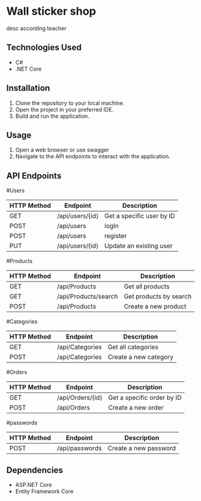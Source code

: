 # Wall sticker shop
desc according teacher

## Technologies Used

- C#
- .NET Core

## Installation

1. Clone the repository to your local machine.
2. Open the project in your preferred IDE.
3. Build and run the application.

## Usage

1. Open a web browser or use swagger
2. Navigate to the API endpoints to interact with the application.

## API Endpoints
#Users

| HTTP Method | Endpoint                | Description                   |
|-------------|-------------------------|-------------------------------|
| GET         | /api/users/{id}         | Get a specific user by ID     |
| POST        | /api/users              | logIn                         |
| POST        | /api/users              | register                      |
| PUT         | /api/users/{id}         | Update an existing user       |

#Products

| HTTP Method | Endpoint                | Description                   |
|-------------|-------------------------|-------------------------------|
| GET         | /api/Products           | Get all products              |
| GET         | /api/Products/search    | Get products by search        |
| POST        | /api/Products           | Create a new product          |

#Categories

| HTTP Method | Endpoint                | Description                   |
|-------------|-------------------------|-------------------------------|
| GET         |/api/Categories          | Get all categories            |
| POST        |/api/Categories          | Create a new category         |

#Orders


| HTTP Method | Endpoint                | Description                   |
|-------------|-------------------------|-------------------------------|
| GET         |/api/Orders/{id}         |Get a specific order by ID     |
| POST        |/api/Orders              | Create a new order            |

#passwords

| HTTP Method | Endpoint                | Description                   |
|-------------|-------------------------|-------------------------------|
| POST        |/api/passwords           | Create a new password         |

## Dependencies

- ASP.NET Core 
- Entity Framework Core 



